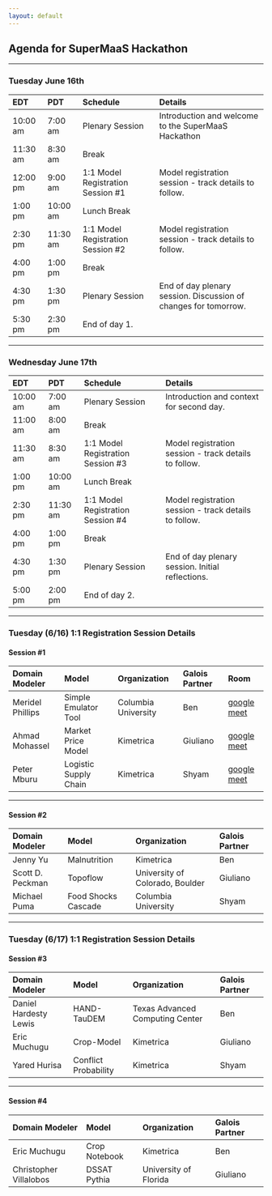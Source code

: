 ```yaml
---
layout: default
---
```


## Agenda for SuperMaaS Hackathon

---

### Tuesday June 16th

| EDT | PDT | Schedule | Details |
|:---|:---|:----------|:----------|
| 10:00 am | 7:00 am | Plenary Session | Introduction and welcome to the SuperMaaS Hackathon |
| 11:30 am | 8:30 am | Break | |
| 12:00 pm | 9:00 am | 1:1 Model Registration Session \#1 | Model registration session - track details to follow. | 
| 1:00 pm | 10:00 am | Lunch Break | |
| 2:30 pm | 11:30 am | 1:1 Model Registration Session \#2 | Model registration session - track details to follow. |
| 4:00 pm | 1:00 pm | Break | |
| 4:30 pm | 1:30 pm | Plenary Session | End of day plenary session.  Discussion of changes for tomorrow. |
| 5:30 pm | 2:30 pm | End of day 1. |

---

### Wednesday June 17th

| EDT | PDT | Schedule | Details |
|:---|:---|:----------|:----------|
| 10:00 am | 7:00 am | Plenary Session | Introduction and context for second day. |
| 11:00 am | 8:00 am | Break | |
| 11:30 am | 8:30 am | 1:1 Model Registration Session \#3 | Model registration session - track details to follow. | 
| 1:00 pm | 10:00 am | Lunch Break | |
| 2:30 pm | 11:30 am | 1:1 Model Registration Session \#4 | Model registration session - track details to follow. |
| 4:00 pm | 1:00 pm | Break | |
| 4:30 pm | 1:30 pm | Plenary Session | End of day plenary session.  Initial reflections. |
| 5:00 pm | 2:00 pm | End of day 2. |

---

### Tuesday (6/16) 1:1 Registration Session Details

#### Session \#1

| Domain Modeler | Model | Organization | Galois Partner | Room |
| :----- | :----- | :----- | :----- | :----- |
| Meridel Phillips | Simple Emulator Tool | Columbia University | Ben | [google meet](https://meet.google.com/idu-uzya-aik) |
| Ahmad Mohassel | Market Price Model | Kimetrica | Giuliano | [google meet](https://meet.google.com/mqn-roms-mis) |
| Peter Mburu | Logistic Supply Chain | Kimetrica | Shyam | [google meet](https://meet.google.com/fpm-vwej-vjy) |

---

#### Session \#2

| Domain Modeler | Model | Organization | Galois Partner |
| :----- | :----- | :----- | :----- |
| Jenny Yu | Malnutrition | Kimetrica | Ben |
| Scott D. Peckman | Topoflow | University of Colorado, Boulder | Giuliano |
| Michael Puma | Food Shocks Cascade | Columbia University | Shyam |


---

### Tuesday (6/17) 1:1 Registration Session Details

#### Session \#3

| Domain Modeler | Model | Organization | Galois Partner |
| :----- | :----- | :----- | :----- |
Daniel Hardesty Lewis | HAND-TauDEM | Texas Advanced Computing Center | Ben |
Eric Muchugu | Crop-Model |Kimetrica | Giuliano |
Yared Hurisa | Conflict Probability | Kimetrica | Shyam |

---

#### Session \#4

| Domain Modeler | Model | Organization | Galois Partner |
| :----- | :----- | :----- | :----- |
Eric Muchugu | Crop Notebook | Kimetrica | Ben |
Christopher Villalobos | DSSAT Pythia | University of Florida | Giuliano |
